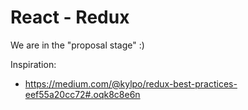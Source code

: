 # React - Redux

We are in the "proposal stage" :)

Inspiration:

 * https://medium.com/@kylpo/redux-best-practices-eef55a20cc72#.oqk8c8e6n


